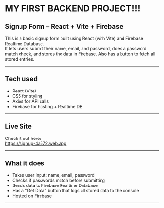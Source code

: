 # MY FIRST BACKEND PROJECT!!!

## Signup Form – React + Vite + Firebase

This is a basic signup form built using React (with Vite) and Firebase Realtime Database.  
It lets users submit their name, email, and password, does a password match check, and stores the data in Firebase. Also has a button to fetch all stored entries.

---

## Tech used

- React (Vite)
- CSS for styling
- Axios for API calls
- Firebase for hosting + Realtime DB

---

## Live Site

Check it out here:  
https://signup-4a572.web.app

---

## What it does

- Takes user input: name, email, password
- Checks if passwords match before submitting
- Sends data to Firebase Realtime Database
- Has a "Get Data" button that logs all stored data to the console
- Hosted on Firebase

---
